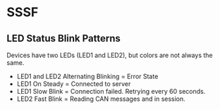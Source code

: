 # SSSF
## LED Status Blink Patterns
Devices have two LEDs (LED1 and LED2), but colors are not always the same.

- LED1 and LED2 Alternating Blinking = Error State
- LED1 On Steady = Connected to server
- LED1 Slow Blink = Connection failed. Retrying every 60 seconds.
- LED2 Fast Blink = Reading CAN messages and in session.